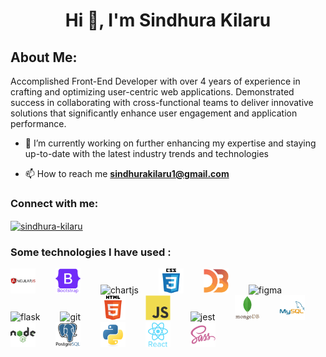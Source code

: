 <h1 align="center">Hi 👋, I'm Sindhura Kilaru</h1>
<h2 align="left">About Me: </h2>
<p align="left">Accomplished Front-End Developer with over 4 years of experience in crafting and optimizing user-centric web applications. Demonstrated success in collaborating with cross-functional teams to deliver innovative solutions that significantly enhance user engagement and application performance.</p>

- 🔭 I’m currently working on further enhancing my expertise and staying up-to-date with the latest industry trends and technologies

- 📫 How to reach me **sindhurakilaru1@gmail.com**

<h3 align="left">Connect with me:</h3>
<p align="left">
<a href="https://linkedin.com/in/sindhura-kilaru" target="blank"><img align="center" src="https://raw.githubusercontent.com/rahuldkjain/github-profile-readme-generator/master/src/images/icons/Social/linked-in-alt.svg" alt="sindhura-kilaru" height="30" width="40" /></a>
</p>

<h3 align="left">Some technologies I have used :</h3>
<p align="left"> 
  <img src="https://raw.githubusercontent.com/devicons/devicon/master/icons/angularjs/angularjs-original-wordmark.svg" alt="angularjs" width="40" height="40"/>&emsp;&emsp;
  <img src="https://raw.githubusercontent.com/devicons/devicon/master/icons/bootstrap/bootstrap-plain-wordmark.svg" alt="bootstrap" width="40" height="40"/>&emsp;&emsp;
  <img src="https://www.chartjs.org/media/logo-title.svg" alt="chartjs" width="40" height="40"/>&emsp;&emsp;
  <img src="https://raw.githubusercontent.com/devicons/devicon/master/icons/css3/css3-original-wordmark.svg" alt="css3" width="40" height="40"/>&emsp;&emsp;
  <img src="https://raw.githubusercontent.com/devicons/devicon/master/icons/d3js/d3js-original.svg" alt="d3js" width="40" height="40"/>&emsp;&emsp;
  <img src="https://www.vectorlogo.zone/logos/figma/figma-icon.svg" alt="figma" width="40" height="40"/>&emsp;&emsp;
  <img src="https://www.vectorlogo.zone/logos/pocoo_flask/pocoo_flask-icon.svg" alt="flask" width="40" height="40"/>&emsp;&emsp;
  <img src="https://www.vectorlogo.zone/logos/git-scm/git-scm-icon.svg" alt="git" width="40" height="40"/>&emsp;&emsp;
  <img src="https://raw.githubusercontent.com/devicons/devicon/master/icons/html5/html5-original-wordmark.svg" alt="html5" width="40" height="40"/>&emsp;&emsp;
  <img src="https://raw.githubusercontent.com/devicons/devicon/master/icons/javascript/javascript-original.svg" alt="javascript" width="40" height="40"/>&emsp;&emsp;
  <img src="https://www.vectorlogo.zone/logos/jestjsio/jestjsio-icon.svg" alt="jest" width="40" height="40"/>&emsp;&emsp;
  <img src="https://raw.githubusercontent.com/devicons/devicon/master/icons/mongodb/mongodb-original-wordmark.svg" alt="mongodb" width="40" height="40"/>&emsp;&emsp;
  <img src="https://raw.githubusercontent.com/devicons/devicon/master/icons/mysql/mysql-original-wordmark.svg" alt="mysql" width="40" height="40"/>&emsp;&emsp;
  <img src="https://raw.githubusercontent.com/devicons/devicon/master/icons/nodejs/nodejs-original-wordmark.svg" alt="nodejs" width="40" height="40"/>&emsp;&emsp;
  <img src="https://raw.githubusercontent.com/devicons/devicon/master/icons/postgresql/postgresql-original-wordmark.svg" alt="postgresql" width="40" height="40"/>&emsp;&emsp;
  <img src="https://raw.githubusercontent.com/devicons/devicon/master/icons/python/python-original.svg" alt="python" width="40" height="40"/>&emsp;&emsp;
  <img src="https://raw.githubusercontent.com/devicons/devicon/master/icons/react/react-original-wordmark.svg" alt="react" width="40" height="40"/>&emsp;&emsp;
  <img src="https://raw.githubusercontent.com/devicons/devicon/master/icons/sass/sass-original.svg" alt="sass" width="40" height="40"/>&emsp;&emsp;
</p>
